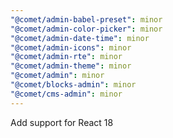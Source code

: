 ```yaml
---
"@comet/admin-babel-preset": minor
"@comet/admin-color-picker": minor
"@comet/admin-date-time": minor
"@comet/admin-icons": minor
"@comet/admin-rte": minor
"@comet/admin-theme": minor
"@comet/admin": minor
"@comet/blocks-admin": minor
"@comet/cms-admin": minor
---
```


Add support for React 18
